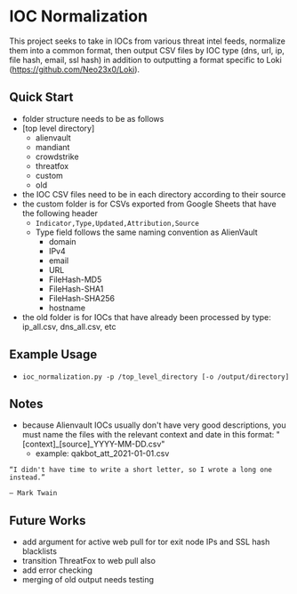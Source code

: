 # IOC Normalization

This project seeks to take in IOCs from various threat intel feeds, normalize them into a common format, then output CSV files by IOC type (dns, url, ip, file hash, email, ssl hash) in addition to outputting a format specific to Loki (https://github.com/Neo23x0/Loki).

## Quick Start
- folder structure needs to be as follows
- [top level directory]
    - alienvault
    - mandiant
    - crowdstrike
    - threatfox
    - custom
    - old
- the IOC CSV files need to be in each directory according to their source
- the custom folder is for CSVs exported from Google Sheets that have the following header
    - `Indicator,Type,Updated,Attribution,Source`
    - Type field follows the same naming convention as AlienVault
        - domain
        - IPv4
        - email
        - URL
        - FileHash-MD5
        - FileHash-SHA1
        - FileHash-SHA256
        - hostname
- the old folder is for IOCs that have already been processed by type: ip_all.csv, dns_all.csv, etc

## Example Usage
- `ioc_normalization.py -p /top_level_directory [-o /output/directory]`

## Notes
- because Alienvault IOCs usually don't have very good descriptions, you must name the files with the relevant context and date in this format: "[context]_[source]_YYYY-MM-DD.csv"
    - example: qakbot_att_2021-01-01.csv
``` 
“I didn't have time to write a short letter, so I wrote a long one instead.”

― Mark Twain 
```

## Future Works
- add argument for active web pull for tor exit node IPs and SSL hash blacklists
- transition ThreatFox to web pull also
- add error checking
- merging of old output needs testing